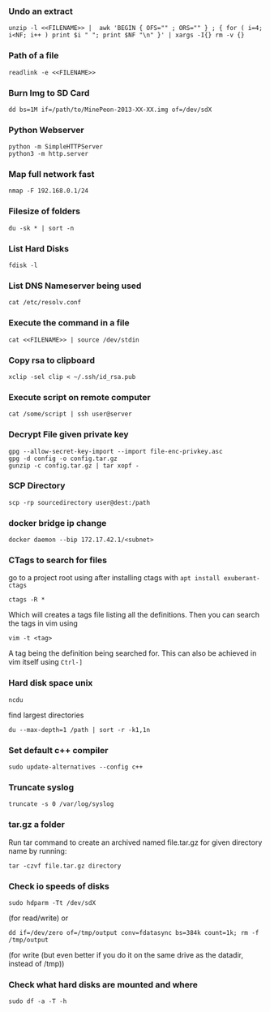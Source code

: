 ### Undo an extract
```
unzip -l <<FILENAME>> |  awk 'BEGIN { OFS="" ; ORS="" } ; { for ( i=4; i<NF; i++ ) print $i " "; print $NF "\n" }' | xargs -I{} rm -v {}
```

### Path of a file
```
readlink -e <<FILENAME>>
```

### Burn Img to SD Card
```
dd bs=1M if=/path/to/MinePeon-2013-XX-XX.img of=/dev/sdX
```

### Python Webserver
```
python -m SimpleHTTPServer
python3 -m http.server
```

### Map full network fast
```
nmap -F 192.168.0.1/24
```

### Filesize of folders
```
du -sk * | sort -n
```

### List Hard Disks
```
fdisk -l
```

### List DNS Nameserver being used
```
cat /etc/resolv.conf
```

### Execute the command in a file
```
cat <<FILENAME>> | source /dev/stdin
```

### Copy rsa to clipboard
```
xclip -sel clip < ~/.ssh/id_rsa.pub
```

### Execute script on remote computer
```
cat /some/script | ssh user@server
```

### Decrypt File given private key
```
gpg --allow-secret-key-import --import file-enc-privkey.asc
gpg -d config -o config.tar.gz
gunzip -c config.tar.gz | tar xopf -
```

### SCP Directory
```
scp -rp sourcedirectory user@dest:/path
```

### docker bridge ip change
```
docker daemon --bip 172.17.42.1/<subnet>
```

### CTags to search for files
go to a project root using after installing ctags with `apt install exuberant-ctags`
```
ctags -R *
```
Which will creates a tags file listing all the definitions. Then you can search the tags in vim using
```
vim -t <tag>
```
A tag being the definition being searched for. This can also be achieved in vim itself using `Ctrl-]`

### Hard disk space unix
```
ncdu
```
find largest directories
```
du --max-depth=1 /path | sort -r -k1,1n
```

### Set default c++ compiler
```
sudo update-alternatives --config c++
```

### Truncate syslog
```
truncate -s 0 /var/log/syslog
```

### tar.gz a folder
Run tar command to create an archived named file.tar.gz for given directory name by running:
```
tar -czvf file.tar.gz directory
```

### Check io speeds of disks
```
sudo hdparm -Tt /dev/sdX 
```
(for read/write) or 
```
dd if=/dev/zero of=/tmp/output conv=fdatasync bs=384k count=1k; rm -f /tmp/output 
```
(for write (but even better if you do it on the same drive as the datadir, instead of /tmp))

### Check what hard disks are mounted and where
```
sudo df -a -T -h
```
